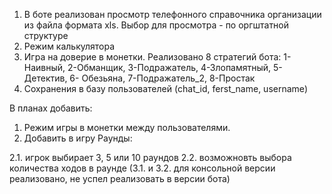 1.  В боте реализован просмотр телефонного справочника организации из файла формата xls.
    Выбор для просмотра - по оргштатной структуре
2.  Режим калькулятора
3.  Игра на доверие в монетки.
    Реализовано 8 стратегий бота: 1-Наивный, 2-Обманщик, 3-Подражатель, 4-Злопамятный, 5-Детектив, 6- Обезьяна, 7-Подражатель_2, 8-Простак
4.  Сохранения в базу пользователей (chat_id, ferst_name, username)

В планах добавить:
1. Режим игры в монетки между пользователями.
2.  Добавить в игру Раунды:

2.1. игрок выбирает 3, 5 или 10 раундов
2.2. возможновть выбора количества ходов в раунде
        (3.1. и 3.2. для консольной версии реализовано, не успел реализовать в версии бота)
